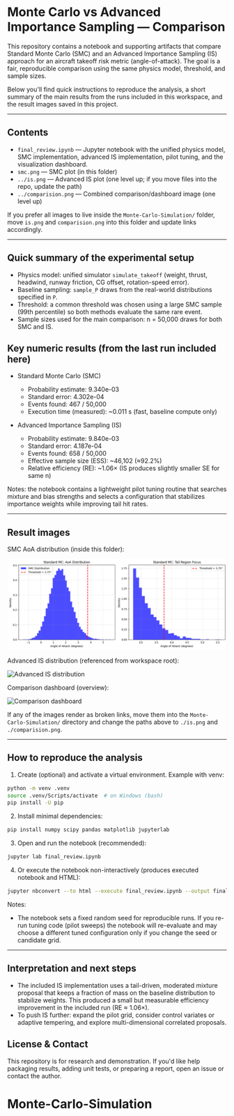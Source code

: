 # Monte Carlo vs Advanced Importance Sampling — Comparison

This repository contains a notebook and supporting artifacts that compare Standard Monte Carlo (SMC) and an Advanced Importance Sampling (IS) approach for an aircraft takeoff risk metric (angle-of-attack). The goal is a fair, reproducible comparison using the same physics model, threshold, and sample sizes.

Below you'll find quick instructions to reproduce the analysis, a short summary of the main results from the runs included in this workspace, and the result images saved in this project.

---

## Contents

- `final_review.ipynb` — Jupyter notebook with the unified physics model, SMC implementation, advanced IS implementation, pilot tuning, and the visualization dashboard.
- `smc.png` — SMC plot (in this folder)
- `../is.png` — Advanced IS plot (one level up; if you move files into the repo, update the path)
- `../comparision.png` — Combined comparison/dashboard image (one level up)

If you prefer all images to live inside the `Monte-Carlo-Simulation/` folder, move `is.png` and `comparision.png` into this folder and update links accordingly.

---

## Quick summary of the experimental setup

- Physics model: unified simulator `simulate_takeoff` (weight, thrust, headwind, runway friction, CG offset, rotation-speed error).
- Baseline sampling: `sample_P` draws from the real-world distributions specified in `P`.
- Threshold: a common threshold was chosen using a large SMC sample (99th percentile) so both methods evaluate the same rare event.
- Sample sizes used for the main comparison: n = 50,000 draws for both SMC and IS.

## Key numeric results (from the last run included here)

- Standard Monte Carlo (SMC)
  - Probability estimate: 9.340e-03
  - Standard error: 4.302e-04
  - Events found: 467 / 50,000
  - Execution time (measured): ~0.011 s (fast, baseline compute only)

- Advanced Importance Sampling (IS)
  - Probability estimate: 9.840e-03
  - Standard error: 4.187e-04
  - Events found: 658 / 50,000
  - Effective sample size (ESS): ~46,102 (≈92.2%)
  - Relative efficiency (RE): ~1.06× (IS produces slightly smaller SE for same n)

Notes: the notebook contains a lightweight pilot tuning routine that searches mixture and bias strengths and selects a configuration that stabilizes importance weights while improving tail hit rates.

---

## Result images

SMC AoA distribution (inside this folder):

![SMC distribution](smc.png)

Advanced IS distribution (referenced from workspace root):

![Advanced IS distribution](../is.png)

Comparison dashboard (overview):

![Comparison dashboard](../comparision.png)

If any of the images render as broken links, move them into the `Monte-Carlo-Simulation/` directory and change the paths above to `./is.png` and `./comparision.png`.

---

## How to reproduce the analysis

1. Create (optional) and activate a virtual environment. Example with venv:

```bash
python -m venv .venv
source .venv/Scripts/activate  # on Windows (bash)
pip install -U pip
```

2. Install minimal dependencies:

```bash
pip install numpy scipy pandas matplotlib jupyterlab
```

3. Open and run the notebook (recommended):

```bash
jupyter lab final_review.ipynb
```

4. Or execute the notebook non-interactively (produces executed notebook and HTML):

```bash
jupyter nbconvert --to html --execute final_review.ipynb --output final_review_executed.html
```

Notes:
- The notebook sets a fixed random seed for reproducible runs. If you re-run tuning code (pilot sweeps) the notebook will re-evaluate and may choose a different tuned configuration only if you change the seed or candidate grid.

---

## Interpretation and next steps

- The included IS implementation uses a tail-driven, moderated mixture proposal that keeps a fraction of mass on the baseline distribution to stabilize weights. This produced a small but measurable efficiency improvement in the included run (RE ≈ 1.06×).
- To push IS further: expand the pilot grid, consider control variates or adaptive tempering, and explore multi-dimensional correlated proposals.

## License & Contact

This repository is for research and demonstration. If you'd like help packaging results, adding unit tests, or preparing a report, open an issue or contact the author.
# Monte-Carlo-Simulation